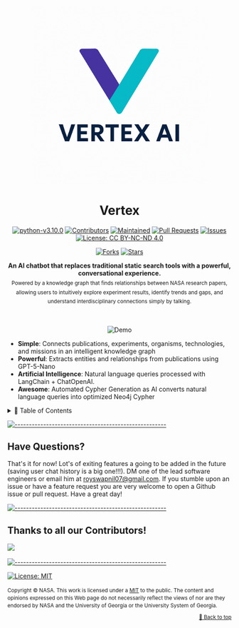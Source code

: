 <p align="center">
<img src="https://github.com/ParkerAnderson130/Vertex/blob/main/logo.png" alt="Logo" width="400" height="400" />
<h1 align="center">Vertex</h1>
<p align="center">
<a href="https://github.com/andreasbm/readme/graphs/commit-activity"><img alt="python-v3.10.0" src="https://img.shields.io/badge/python-v3.10.0-darkgreen.svg" height="20"/></a>
<a href="https://github.com/ParkerAnderson130/Vertex/graphs/contributors"><img alt="Contributors" src="https://img.shields.io/github/contributors/ParkerAnderson130/Vertex.svg" height="20"/></a>
<a href="https://github.com/andreasbm/readme/graphs/commit-activity"><img alt="Maintained" src="https://img.shields.io/badge/maintained%3F-yes-red.svg" height="20"/></a>
<a href="https://github.com/ParkerAnderson130/Vertex/pulls"><img alt="Pull Requests" src="https://img.shields.io/github/issues-pr/ParkerAnderson130/Vertex?color=1493fe"/></a>
<a href="https://github.com/ParkerAnderson130/Vertex/graphs/issues"><img alt="Issues" src="https://img.shields.io/github/issues/ParkerAnderson130/Vertex.svg" height="20"/></a>
<a href="https://opensource.org/license/mit"><img alt="License: CC BY-NC-ND 4.0" src="https://img.shields.io/badge/License-MIT-lightgrey.svg" height="20"/></a>

<p align="center">
<a href="https://github.com/https://github.com/ParkerAnderson130/Vertex/graphs/forks"><img alt="Forks" src="https://img.shields.io/github/forks/ParkerAnderson130/Vertex.svg" height="20"/></a>
<a href="https://github.com/https://github.com/ParkerAnderson130/Vertex/graphs/stars"><img alt="Stars" src="https://img.shields.io/github/stars/ParkerAnderson130/Vertex.svg" height="20"/></a>

</p>

<p align="center">
  <b>An AI chatbot that replaces traditional static search tools with a powerful, conversational experience.</b></br>
  <sub>Powered by a knowledge graph that finds relationships between NASA research papers, allowing users to intuitively explore experiment results, identify trends and gaps, and understand interdisciplinary connections simply by talking.
<sub>
</p>

<br />

<p align="center">
  <img src="https://github.com/thespcrewroy/uga-scs-competitive-hacking.github.io/blob/development/static/img/thehackpackwebsite.gif" alt="Demo" width="800" />
</p>

- **Simple**: Connects publications, experiments, organisms, technologies, and missions in an intelligent knowledge graph
- **Powerful**: Extracts entities and relationships from publications using GPT-5-Nano
- **Artificial Intelligence**: Natural language queries processed with LangChain + ChatOpenAI.
- **Awesome**: Automated Cypher Generation as AI converts natural language queries into optimized Neo4j Cypher

<details>
<summary>📖 Table of Contents</summary>
<br />

## Table of Contents

- [Table of Contents](#table-of-contents)
- [Have Questions?](#have-questions)
- [Thanks to all our Contributors!](#thanks-to-all-our-contributors)
</details>

[![-----------------------------------------------------](https://raw.githubusercontent.com/andreasbm/readme/master/assets/lines/fire.png)](#feedback)

## Have Questions?

That's it for now! Lot's of exiting features a going to be added in the future (saving user chat history is a big one!!!).
DM one of the lead software engineers or email him at [royswapnil07@gmail.com](mailto:royswapnil07@gmail.com).
If you stumble upon an issue or have a feature request you are very welcome to open a Github issue or pull request. Have a great day!

[![-----------------------------------------------------](https://raw.githubusercontent.com/andreasbm/readme/master/assets/lines/fire.png)](#contributors)

## Thanks to all our Contributors!

<a href="https://github.com/ParkerAnderson130/Vertex/graphs/contributors">
  <img src="https://contrib.rocks/image?repo=ParkerAnderson130/Vertex" />
</a>

[![-----------------------------------------------------](https://raw.githubusercontent.com/andreasbm/readme/master/assets/lines/fire.png)](#license)

[![License: MIT](https://img.shields.io/badge/License-CC%20BY--NC--ND%204.0-lightgrey.svg)](https://opensource.org/license/mit)

<small>
Copyright &copy; NASA.
This work is licensed under 
a <a rel="license" href="https://opensource.org/license/mit">MIT</a> to the public.
The content and opinions expressed on this Web page do not necessarily reflect the views of nor are they endorsed by NASA and the University of Georgia or the University System of Georgia.

<p align="right"><a href="#top">🔼 Back to top</a></p>
</small>
